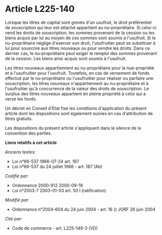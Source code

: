# Article L225-140

Lorsque les titres de capital sont grevés d'un usufruit, le droit préférentiel de souscription qui leur est attaché
appartient au nu-propriétaire. Si celui-ci vend les droits de souscription, les sommes provenant de la cession ou les biens
acquis par lui au moyen de ces sommes sont soumis à l'usufruit. Si le nu-propriétaire néglige d'exercer son droit,
l'usufruitier peut se substituer à lui pour souscrire aux titres nouveaux ou pour vendre les droits. Dans ce dernier cas, le
nu-propriétaire peut exiger le remploi des sommes provenant de la cession. Les biens ainsi acquis sont soumis à l'usufruit.

Les titres nouveaux appartiennent au nu-propriétaire pour la nue-propriété et à l'usufruitier pour l'usufruit. Toutefois, en
cas de versement de fonds effectué par le nu-propriétaire ou l'usufruitier pour réaliser ou parfaire une souscription, les
titres nouveaux n'appartiennent au nu-propriétaire et à l'usufruitier qu'à concurrence de la valeur des droits de
souscription. Le surplus des titres nouveaux appartient en pleine propriété à celui qui a versé les fonds.

Un décret en Conseil d'Etat fixe les conditions d'application du présent article dont les dispositions sont également suivies
en cas d'attribution de titres gratuits.

Les dispositions du présent article s'appliquent dans le silence de la convention des parties.

**Liens relatifs à cet article**

_Anciens textes_:

  - Loi n°66-537 1966-07-24 art. 187
  - Loi n°66-537 du 24 juillet 1966 - art. 187 (Ab)

_Codifié par_:

  - Ordonnance 2000-912 2000-09-18
  - Loi n°2003-7 2003-01-03 art. 50 I (ratification)

_Modifié par_:

  - Ordonnance n°2004-604 du 24 juin 2004 - art. 16 () JORF 26 juin 2004

_Cité par_:

  - Code de commerce - art. L225-149-3 (VD)
